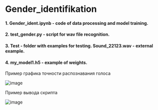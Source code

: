 # Gender_identifikation
#### 1. Gender_ident.ipynb - code of data processing and model training.
#### 2. test_gender.py - script for wav file recognition.
#### 3. Test - folder with examples for testing. Sound_22123.wav - external example.
#### 4. my_model1.h5 - example of weights.

Пример графика точности распознавания голоса

![image](https://user-images.githubusercontent.com/32015131/136811530-2c899c64-7338-42d3-93ff-327b9d1b6e5d.png)


Пример вывода скрипта

![image](https://user-images.githubusercontent.com/32015131/136812032-e453f645-c2f2-4d49-825f-2ce9777ea08e.png)

